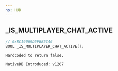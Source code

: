 ```yaml
---
ns: HUD
---
```

## _IS_MULTIPLAYER_CHAT_ACTIVE

```c
// 0xBC19069D5FBB5C46
BOOL _IS_MULTIPLAYER_CHAT_ACTIVE();
```

```
Hardcoded to return false.

NativeDB Introduced: v1207
```

